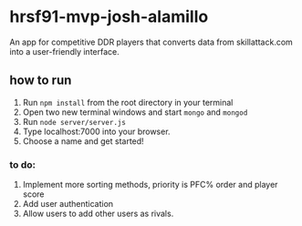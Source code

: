 # hrsf91-mvp-josh-alamillo
An app for competitive DDR players that converts data from skillattack.com into a user-friendly interface.

## how to run
1. Run ```npm install``` from the root directory in your terminal
2. Open two new terminal windows and start ```mongo``` and ```mongod```
3. Run ```node server/server.js```
4. Type localhost:7000 into your browser.
5. Choose a name and get started!

### to do:
1. Implement more sorting methods, priority is PFC% order and player score
2. Add user authentication
3. Allow users to add other users as rivals.
